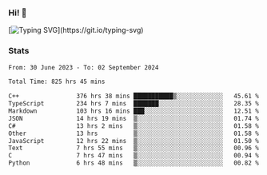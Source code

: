 ### Hi!  👋

[![Typing SVG](https://readme-typing-svg.herokuapp.com?font=Fira+Code&pause=1000&width=435&lines=Hello!+I'm+Texiwustion.)](https://git.io/typing-svg)

### Stats

<!--START_SECTION:waka-->

```txt
From: 30 June 2023 - To: 02 September 2024

Total Time: 825 hrs 45 mins

C++                376 hrs 38 mins ███████████▒░░░░░░░░░░░░░   45.61 %
TypeScript         234 hrs 7 mins  ███████░░░░░░░░░░░░░░░░░░   28.35 %
Markdown           103 hrs 16 mins ███░░░░░░░░░░░░░░░░░░░░░░   12.51 %
JSON               14 hrs 19 mins  ▒░░░░░░░░░░░░░░░░░░░░░░░░   01.74 %
C#                 13 hrs 2 mins   ▒░░░░░░░░░░░░░░░░░░░░░░░░   01.58 %
Other              13 hrs          ▒░░░░░░░░░░░░░░░░░░░░░░░░   01.58 %
JavaScript         12 hrs 22 mins  ▒░░░░░░░░░░░░░░░░░░░░░░░░   01.50 %
Text               7 hrs 55 mins   ▒░░░░░░░░░░░░░░░░░░░░░░░░   00.96 %
C                  7 hrs 47 mins   ▒░░░░░░░░░░░░░░░░░░░░░░░░   00.94 %
Python             6 hrs 48 mins   ▒░░░░░░░░░░░░░░░░░░░░░░░░   00.82 %
```

<!--END_SECTION:waka-->
